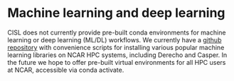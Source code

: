 # Machine learning and deep learning

CISL does not currently provide pre-built conda environments for machine learning or deep learning (ML/DL) workflows. We currently have a [github repository](https://github.com/NCAR/aiml_gpu_ncar_envs) with convenience scripts for installing various popular machine learning libraries on NCAR HPC systems, including Derecho and Casper. In the future we hope to offer pre-built virtual environments for all HPC users at NCAR, accessible via conda activate. 
